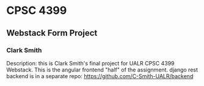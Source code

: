 # CPSC 4399  

## Webstack Form Project  

### Clark Smith  

Description:  this is Clark Smith's final project for UALR CPSC 4399 Webstack.  This is the angular frontend "half" of the assignment.  django rest backend is in a separate repo: https://github.com/C-Smith-UALR/backend  













